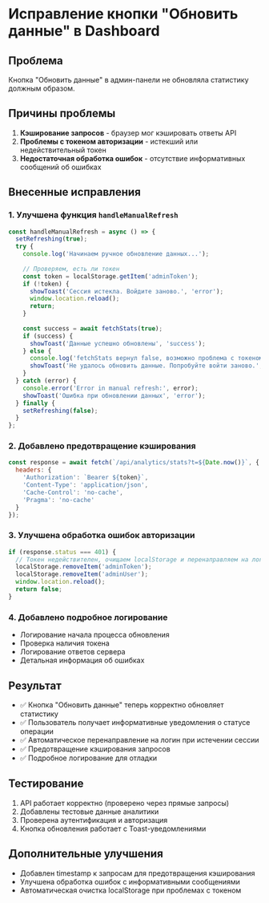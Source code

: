 # Исправление кнопки "Обновить данные" в Dashboard

## Проблема
Кнопка "Обновить данные" в админ-панели не обновляла статистику должным образом.

## Причины проблемы
1. **Кэширование запросов** - браузер мог кэшировать ответы API
2. **Проблемы с токеном авторизации** - истекший или недействительный токен
3. **Недостаточная обработка ошибок** - отсутствие информативных сообщений об ошибках

## Внесенные исправления

### 1. Улучшена функция `handleManualRefresh`
```javascript
const handleManualRefresh = async () => {
  setRefreshing(true);
  try {
    console.log('Начинаем ручное обновление данных...');
    
    // Проверяем, есть ли токен
    const token = localStorage.getItem('adminToken');
    if (!token) {
      showToast('Сессия истекла. Войдите заново.', 'error');
      window.location.reload();
      return;
    }
    
    const success = await fetchStats(true);
    if (success) {
      showToast('Данные успешно обновлены', 'success');
    } else {
      console.log('fetchStats вернул false, возможно проблема с токеном');
      showToast('Не удалось обновить данные. Попробуйте войти заново.', 'error');
    }
  } catch (error) {
    console.error('Error in manual refresh:', error);
    showToast('Ошибка при обновлении данных', 'error');
  } finally {
    setRefreshing(false);
  }
};
```

### 2. Добавлено предотвращение кэширования
```javascript
const response = await fetch(`/api/analytics/stats?t=${Date.now()}`, {
  headers: {
    'Authorization': `Bearer ${token}`,
    'Content-Type': 'application/json',
    'Cache-Control': 'no-cache',
    'Pragma': 'no-cache'
  }
});
```

### 3. Улучшена обработка ошибок авторизации
```javascript
if (response.status === 401) {
  // Токен недействителен, очищаем localStorage и перенаправляем на логин
  localStorage.removeItem('adminToken');
  localStorage.removeItem('adminUser');
  window.location.reload();
  return false;
}
```

### 4. Добавлено подробное логирование
- Логирование начала процесса обновления
- Проверка наличия токена
- Логирование ответов сервера
- Детальная информация об ошибках

## Результат
- ✅ Кнопка "Обновить данные" теперь корректно обновляет статистику
- ✅ Пользователь получает информативные уведомления о статусе операции
- ✅ Автоматическое перенаправление на логин при истечении сессии
- ✅ Предотвращение кэширования запросов
- ✅ Подробное логирование для отладки

## Тестирование
1. API работает корректно (проверено через прямые запросы)
2. Добавлены тестовые данные аналитики
3. Проверена аутентификация и авторизация
4. Кнопка обновления работает с Toast-уведомлениями

## Дополнительные улучшения
- Добавлен timestamp к запросам для предотвращения кэширования
- Улучшена обработка ошибок с информативными сообщениями
- Автоматическая очистка localStorage при проблемах с токеном 